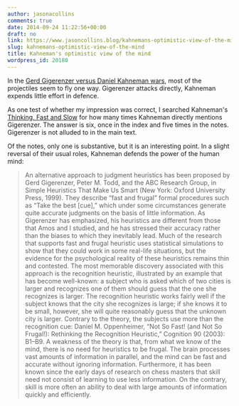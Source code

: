 ```yaml
---
author: jasonacollins
comments: true
date: 2014-09-24 11:22:56+00:00
draft: no
link: https://www.jasoncollins.blog/kahnemans-optimistic-view-of-the-mind/
slug: kahnemans-optimistic-view-of-the-mind
title: Kahneman's optimistic view of the mind
wordpress_id: 20180
---
```


In the [Gerd Gigerenzer versus Daniel Kahneman wars](https://www.jasoncollins.blog/gigerenzer-versus-nudge/), most of the projectiles seem to fly one way. Gigerenzer attacks directly, Kahneman expends little effort in defence.

As one test of whether my impression was correct, I searched Kahneman's [Thinking, Fast and Slow](https://www.jasoncollins.blog/kahnemans-thinking-fast-and-slow/) for how many times Kahneman directly mentions Gigerenzer. The answer is six, once in the index and five times in the notes. Gigerenzer is not alluded to in the main text.

Of the notes, only one is substantive, but it is an interesting point. In a slight reversal of their usual roles, Kahneman defends the power of the human mind:


<blockquote>An alternative approach to judgment heuristics has been proposed by Gerd Gigerenzer, Peter M. Todd, and the ABC Research Group, in Simple Heuristics That Make Us Smart (New York: Oxford University Press, 1999). They describe “fast and frugal” formal procedures such as “Take the best [cue],” which under some circumstances generate quite accurate judgments on the basis of little information. As Gigerenzer has emphasized, his heuristics are different from those that Amos and I studied, and he has stressed their accuracy rather than the biases to which they inevitably lead. Much of the research that supports fast and frugal heuristic uses statistical simulations to show that they could work in some real-life situations, but the evidence for the psychological reality of these heuristics remains thin and contested. The most memorable discovery associated with this approach is the recognition heuristic, illustrated by an example that has become well-known: a subject who is asked which of two cities is larger and recognizes one of them should guess that the one she recognizes is larger. The recognition heuristic works fairly well if the subject knows that the city she recognizes is large; if she knows it to be small, however, she will quite reasonably guess that the unknown city is larger. Contrary to the theory, the subjects use more than the recognition cue: Daniel M. Oppenheimer, “Not So Fast! (and Not So Frugal!): Rethinking the Recognition Heuristic,” Cognition 90 (2003): B1–B9. A weakness of the theory is that, from what we know of the mind, there is no need for heuristics to be frugal. The brain processes vast amounts of information in parallel, and the mind can be fast and accurate without ignoring information. Furthermore, it has been known since the early days of research on chess masters that skill need not consist of learning to use less information. On the contrary, skill is more often an ability to deal with large amounts of information quickly and efficiently.</blockquote>
